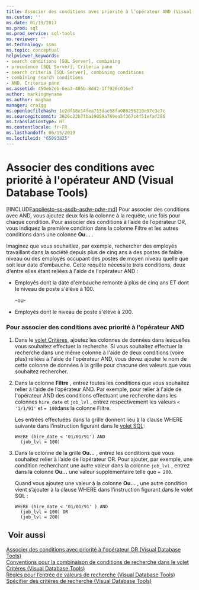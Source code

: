 ```yaml
---
title: Associer des conditions avec priorité à l’opérateur AND (Visual Database Tools) | Microsoft Docs
ms.custom: ''
ms.date: 01/19/2017
ms.prod: sql
ms.prod_service: sql-tools
ms.reviewer: ''
ms.technology: ssms
ms.topic: conceptual
helpviewer_keywords:
- search conditions [SQL Server], combining
- precedence [SQL Server], Criteria pane
- search criteria [SQL Server], combining conditions
- combining search conditions
- AND, Criteria pane
ms.assetid: 450eb2eb-6ea3-405b-8dd2-1ff926c016e7
author: markingmyname
ms.author: maghan
manager: craigg
ms.openlocfilehash: 1e2df18e14fea713dae58fa080256210e97c3c7c
ms.sourcegitcommit: 3026c22b7fba19059a769ea5f367c4f51efaf286
ms.translationtype: HT
ms.contentlocale: fr-FR
ms.lasthandoff: 06/15/2019
ms.locfileid: "65093825"
---
```

# <a name="combine-conditions-when-and-has-precedence-visual-database-tools"></a>Associer des conditions avec priorité à l'opérateur AND (Visual Database Tools)
[!INCLUDE[appliesto-ss-asdb-asdw-pdw-md](../../includes/appliesto-ss-asdb-asdw-pdw-md.md)]
Pour associer des conditions avec AND, vous ajoutez deux fois la colonne à la requête, une fois pour chaque condition. Pour associer des conditions à l’aide de l’opérateur OR, vous indiquez la première condition dans la colonne Filtre et les autres conditions dans une colonne **Ou...** .  
  
Imaginez que vous souhaitiez, par exemple, rechercher des employés travaillant dans la société depuis plus de cinq ans à des postes de faible niveau ou des employés occupant des postes de moyen niveau quelle que soit leur date d'embauche. Cette requête nécessite trois conditions, deux d'entre elles étant reliées à l'aide de l'opérateur AND :  
  
-   Employés dont la date d'embauche remonte à plus de cinq ans ET dont le niveau de poste s'élève à 100.  
  
    -ou-  
  
-   Employés dont le niveau de poste s'élève à 200.  
  
### <a name="to-combine-conditions-when-and-has-precedence"></a>Pour associer des conditions avec priorité à l'opérateur AND  
  
1.  Dans le [volet Critères](../../ssms/visual-db-tools/criteria-pane-visual-database-tools.md), ajoutez les colonnes de données dans lesquelles vous souhaitez effectuer la recherche. Si vous souhaitez effectuer la recherche dans une même colonne à l'aide de deux conditions (voire plus) reliées à l'aide de l'opérateur AND, vous devez ajouter le nom de cette colonne de données à la grille pour chacune des valeurs que vous souhaitez rechercher.  
  
2.  Dans la colonne **Filtre** , entrez toutes les conditions que vous souhaitez relier à l’aide de l’opérateur AND. Par exemple, pour relier à l'aide de l'opérateur AND des conditions effectuant une recherche dans les colonnes `hire_date` et `job_lvl` , entrez respectivement les valeurs `< '1/1/91'` et `= 100`dans la colonne Filtre.  
  
    Les entrées effectuées dans la grille donnent lieu à la clause WHERE suivante dans l’instruction figurant dans le [volet SQL](../../ssms/visual-db-tools/sql-pane-visual-database-tools.md):  
  
    ```  
    WHERE (hire_date < '01/01/91') AND  
      (job_lvl = 100)  
    ```  
  
3.  Dans la colonne de la grille **Ou...** , entrez les conditions que vous souhaitez relier à l’aide de l’opérateur OR. Pour ajouter, par exemple, une condition recherchant une autre valeur dans la colonne `job_lvl` , entrez dans la colonne **Ou...** une valeur supplémentaire telle que `= 200`.  
  
    Quand vous ajoutez une valeur à la colonne **Ou...** , une autre condition vient s’ajouter à la clause WHERE dans l’instruction figurant dans le volet SQL :  
  
    ```  
    WHERE (hire_date < '01/01/91' ) AND  
      (job_lvl = 100) OR   
      (job_lvl = 200)  
    ```  
  
## <a name="see-also"></a> Voir aussi  
[Associer des conditions avec priorité à l'opérateur OR (Visual Database Tools)](../../ssms/visual-db-tools/combine-conditions-when-or-has-precedence-visual-database-tools.md)  
[Conventions pour la combinaison de conditions de recherche dans le volet Critères (Visual Database Tools)](../../ssms/visual-db-tools/conventions-combine-search-conditions-in-criteria-pane-visual-db-tools.md)  
[Règles pour l’entrée de valeurs de recherche (Visual Database Tools)](../../ssms/visual-db-tools/rules-for-entering-search-values-visual-database-tools.md)  
[Spécifier des critères de recherche (Visual Database Tools)](../../ssms/visual-db-tools/specify-search-criteria-visual-database-tools.md)  
  

